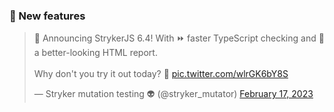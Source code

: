 ### 🎁 New features 

<blockquote class="twitter-tweet"><p lang="en" dir="ltr">🥁 Announcing StrykerJS 6.4! With ⏩ faster TypeScript checking and 💅 a better-looking HTML report. <br><br>Why don&#39;t you try it out today? 🤩 <a href="https://t.co/wlrGK6bY8S">pic.twitter.com/wlrGK6bY8S</a></p>&mdash; Stryker mutation testing 👽 (@stryker_mutator) <a href="https://twitter.com/stryker_mutator/status/1626628811059077121?ref_src=twsrc%5Etfw">February 17, 2023</a></blockquote> <script async src="https://platform.twitter.com/widgets.js" charset="utf-8"></script> 

